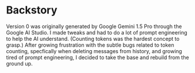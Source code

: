 # Backstory
Version 0 was originally generated by Google Gemini 1.5 Pro through the Google AI Studio. I made tweaks and had to do a lot of prompt engineering to help the AI understand. (Counting tokens was the hardest concept to grasp.)
After growing frustration with the subtle bugs related to token counting, specfically when deleting messages from history, and growing tired of prompt engineering, I decided to take the base and rebuild from the ground up.
